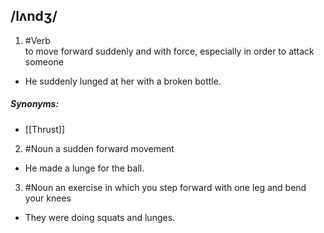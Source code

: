 ## /lʌndʒ/ 
1. #Verb  
to move forward suddenly and with force, especially in order to attack someone

- He suddenly lunged at her with a broken bottle.

##### Synonyms:
- [[Thrust]]

2. #Noun 
a sudden forward movement

- He made a lunge for the ball.

3. #Noun 
an exercise in which you step forward with one leg and bend your knees

- They were doing squats and lunges.

